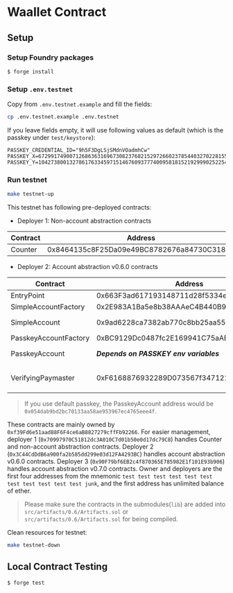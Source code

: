 # Waallet Contract

## Setup

### Setup Foundry packages

```
$ forge install
```

### Setup `.env.testnet`

Copy from `.env.testnet.example` and fill the fields:

```bash
cp .env.testnet.example .env.testnet
```

If you leave fields empty, it will use following values as default (which is the passkey under `test/keystore`):

```env
PASSKEY_CREDENTIAL_ID="9h5F3DgLSjSMdnVOadmhCw"
PASSKEY_X=67299174900712686363169673082376821529726602378544032702281553676098545184711
PASSKEY_Y=104273800132786176334597151467609377740095818152192999025225464410568038480397
```

### Run testnet

```bash
make testnet-up
```

This testnet has following pre-deployed contracts:

- Deployer 1: Non-account abstraction contracts

| Contract | Address                                    |
| -------- | ------------------------------------------ |
| Counter  | 0x8464135c8F25Da09e49BC8782676a84730C318bC |

- Deployer 2: Account abstraction v0.6.0 contracts

| Contract              | Address                                    | Note                        |
| --------------------- | ------------------------------------------ | --------------------------- |
| EntryPoint            | 0x663F3ad617193148711d28f5334eE4Ed07016602 |                             |
| SimpleAccountFactory  | 0x2E983A1Ba5e8b38AAAeC4B440B9dDcFBf72E15d1 |                             |
| SimpleAccount         | 0x9ad6228ca7382ab770c8bb25aa55c4fe503605bc | Balance: 100 ETH            |
| PasskeyAccountFactory | 0xBC9129Dc0487fc2E169941C75aABC539f208fb01 |                             |
| PasskeyAccount        | **_Depends on PASSKEY env variables_**     | Balance: 100 ETH            |
| VerifyingPaymaster    | 0xF6168876932289D073567f347121A267095f3DD6 | EntryPoint deposit: 100 ETH |

> If you use default passkey, the PasskeyAccount address would be `0x054dab9bd2bc70133aa58ae953967ec4765eee4f`.

These contracts are mainly owned by `0xf39Fd6e51aad88F6F4ce6aB8827279cffFb92266`. For easier management, deployer 1 (`0x70997970C51812dc3A010C7d01b50e0d17dc79C8`) handles Counter and non-account abstraction contracts. Deployer 2 (`0x3C44CdDdB6a900fa2b585dd299e03d12FA4293BC`) handles account abstraction v0.6.0 contracts. Deployer 3 (`0x90F79bf6EB2c4f870365E785982E1f101E93b906`) handles account abstraction v0.7.0 contracts. Owner and deployers are the first four addresses from the mnemonic `test test test test test test test test test test test junk`, and the first address has unlimited balance of ether.

> Please make sure the contracts in the submodules(`lib`) are added into `src/artifacts/0.6/Artifacts.sol` or `src/artifacts/0.6/Artifacts.sol` for being compiled.

Clean resources for testnet:

```bash
make testnet-down
```

## Local Contract Testing

```
$ forge test
```
